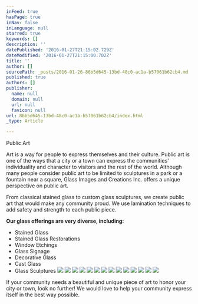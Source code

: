 ```yaml
---
inFeed: true
hasPage: true
inNav: false
inLanguage: null
starred: true
keywords: []
description: ''
datePublished: '2016-01-27T21:15:02.729Z'
dateModified: '2016-01-27T21:15:00.702Z'
title: ''
author: []
sourcePath: _posts/2016-01-26-86b5d645-13bd-48c0-ac1a-b57061b62cb4.md
published: true
authors: []
publisher:
  name: null
  domain: null
  url: null
  favicon: null
url: 86b5d645-13bd-48c0-ac1a-b57061b62cb4/index.html
_type: Article

---
```

Public Art

Art is a way for people to express themselves and their
culture. Public art is one of the ways that a city or a town can express the
communities' individuality and character to visitors and the rest of the world.
Although many people consider public art to be limited to sculptures in a park
or a fountain near a square, Glass Images and Creations Inc. offers a unique
perspective on public art.

From classical stained glass to custom glass sculptures, we
create public art that would make any community proud. We use lamination
techniques to add safety and strength to each public piece. 

**Our glass offerings are very diverse, including:**

* Stained
Glass
* Stained
Glass Restorations
* Window
Etchings
* Glass
Signage
* Decorative
Glass
* Cast
Glass
* Glass
Sculptures
![](https://the-grid-user-content.s3-us-west-2.amazonaws.com/3cae004d-95b0-45c5-b539-c7089d1c344d.jpg)
![](https://the-grid-user-content.s3-us-west-2.amazonaws.com/14e60363-6829-41ca-a3c7-8a24d899648d.jpg)
![](https://the-grid-user-content.s3-us-west-2.amazonaws.com/a42b0f6f-d7c9-4422-bb69-ca36617479f0.jpg)
![](https://the-grid-user-content.s3-us-west-2.amazonaws.com/3b94f553-fa8f-494f-bad3-6f88c730d858.jpg)
![](https://the-grid-user-content.s3-us-west-2.amazonaws.com/76492b9f-2468-4cbc-ae6b-3c75b5bf938f.jpg)
![](https://the-grid-user-content.s3-us-west-2.amazonaws.com/4cfcc596-df5d-4970-906a-7d4c25b2757b.jpg)
![](https://the-grid-user-content.s3-us-west-2.amazonaws.com/c1756954-cc5c-4ca0-ac4f-24858882db79.jpg)
![](https://the-grid-user-content.s3-us-west-2.amazonaws.com/cb91d30b-18a6-443c-8cd0-80a53e3adccc.jpg)
![](https://the-grid-user-content.s3-us-west-2.amazonaws.com/90b26a1c-3acb-4b33-9f62-eec80aa3e462.jpg)
![](https://the-grid-user-content.s3-us-west-2.amazonaws.com/5cfd708f-9bfc-4176-a43c-8e4a6a4c2c74.jpg)
![](https://the-grid-user-content.s3-us-west-2.amazonaws.com/9727c2ce-dfd6-467e-a1d0-9d3bec29bac3.jpg)
![](https://the-grid-user-content.s3-us-west-2.amazonaws.com/2c09d1b0-8dd6-480c-82c8-5ec26329821f.jpg)
![](https://the-grid-user-content.s3-us-west-2.amazonaws.com/8500f98c-99aa-487d-9447-376e7cc4c669.jpg)
![](https://the-grid-user-content.s3-us-west-2.amazonaws.com/23153bd9-0dfa-4f63-9d86-e6ab3a5c4ed4.jpg)

If your community needs a beautiful and unique piece of art
to honor your city or town, look no further! We would love to help your
community express itself in the best way possible.